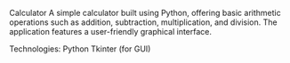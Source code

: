 Calculator
A simple calculator built using Python, offering basic arithmetic operations such as addition, subtraction, multiplication, and division. The application features a user-friendly graphical interface.

Technologies:
Python
Tkinter (for GUI)
